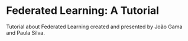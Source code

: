 # Federated Learning: A Tutorial

Tutorial about Federated Learning created and presented by João Gama and Paula Silva.
